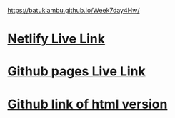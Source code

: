 https://batuklambu.github.io/Week7day4Hw/

# [Netlify Live Link](https://leena-fashion-blog.netlify.app)
# [Github pages Live Link](https://batuklambu.github.io/Week7day4Hw/)
# [Github link of html version](https://github.com/batuklambu/Week7day4Hw)
